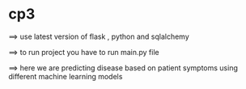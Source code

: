 # cp3

==> use latest version of flask , python and sqlalchemy

==> to run project you have to run main.py file

==> here we are predicting disease based on patient symptoms using different machine learning models
